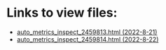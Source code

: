 # Links to view files:

* [auto_metrics_inspect_2459813.html (2022-8-21)](https://htmlpreview.github.io/?https://github.com/HERA-Team/H6C_Notebooks/blob/main/auto_metrics_inspect/auto_metrics_inspect_2459813.html)
* [auto_metrics_inspect_2459814.html (2022-8-22)](https://htmlpreview.github.io/?https://github.com/HERA-Team/H6C_Notebooks/blob/main/auto_metrics_inspect/auto_metrics_inspect_2459814.html)